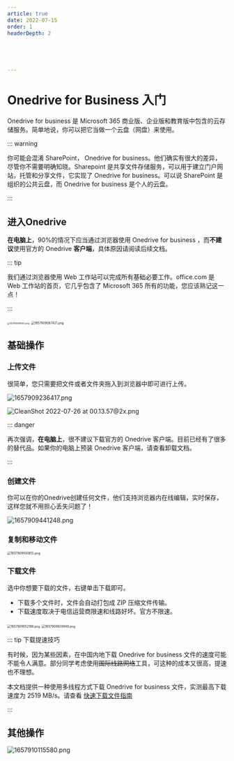 ```yaml
---
article: true
date: 2022-07-15
order: 1
headerDepth: 2





---
```


# Onedrive for Business 入门

Onedrive for business 是 Microsoft 365 商业版、企业版和教育版中包含的云存储服务。简单地说，你可以把它当做一个云盘（网盘）来使用。 

::: warning

你可能会混淆 SharePoint， Onedrive for business。他们确实有很大的差异，尽管你不需要明确知晓。Sharepoint 是共享文件存储服务，可以用于建立门户网站，托管和分享文件，它实现了 Onedrive for business。可以说 SharePoint 是组织的公共云盘，而 Onedrive for business 是个人的云盘。

:::

## 进入Onedrive

**在电脑上**，90%的情况下应当通过浏览器使用 Onedrive for business ，而**不建议**使用官方的 Onedrive **客户端**，具体原因请阅读后续文档。

::: tip

我们通过浏览器使用 Web 工作站可以完成所有基础必要工作。office.com 是 Web 工作站的首页，它几乎包含了 Microsoft 365 所有的功能，您应该熟记这一点！

:::

<img src="https://static-file.hk.zxg.red/2022/07/16/67d68e27db727.png" alt="1657908998363.png" style="zoom: 33%;" />

<img src="https://static-file.hk.zxg.red/2022/07/16/2766300fdeb31.png" alt="1657909067421.png" style="zoom:50%;" />

## 基础操作

### 上传文件

很简单，您只需要把文件或者文件夹拖入到浏览器中即可进行上传。

![1657909236417.png](https://static-file.hk.zxg.red/2022/07/16/2299c027fa567.png)

![CleanShot 2022-07-26 at 00.13.57@2x.png](https://static-file.hk.zxg.red/2022/07/26/1f930e8ee0270.png)

::: danger

再次强调，**在电脑上**，很不建议下载官方的 Onedrive 客户端。目前已经有了很多的替代品。如果你的电脑上预装 Onedrive 客户端，请查看卸载文档。

:::

### 创建文件

你可以在你的Onedrive创建任何文件，他们支持浏览器内在线编辑，实时保存，这样您就不用担心丢失问题了！

![1657909441248.png](https://static-file.hk.zxg.red/2022/07/16/82110de580586.png)

### 复制和移动文件

<img src="https://static-file.hk.zxg.red/2022/07/16/5261cd293e0e0.png" alt="1657909500812.png" style="zoom:50%;" />

### 下载文件

选中你想要下载的文件，右键单击下载即可。

- 下载多个文件时，文件会自动打包成 ZIP 压缩文件传输。
- 下载速度取决于电信运营商限速和线路好坏。官方不限速。

<img src="https://static-file.hk.zxg.red/2022/07/16/2905653226a14.png" alt="1657909552188.png" style="zoom:50%;" />

<img src="https://static-file.hk.zxg.red/2022/07/16/5dbdf1a7e7dce.png" alt="1657909928949.png" style="zoom:50%;" />

::: tip 下载提速技巧

有时候，因为某些因素，在中国内地下载 Onedrive for business 文件的速度可能不能令人满意。部分同学考虑使用~~国际线路网络~~工具，可这种的成本又很高，提速也不理想。

本文档提供一种使用多线程方式下载  Onedrive for business 文件，实测最高下载速度为 2519 MB/s。请查看 [快速下载文件指南](/onedrive/fast-download.html)

:::

## 其他操作

![1657910115580.png](https://static-file.hk.zxg.red/2022/07/16/fa824ac270eda.png)
